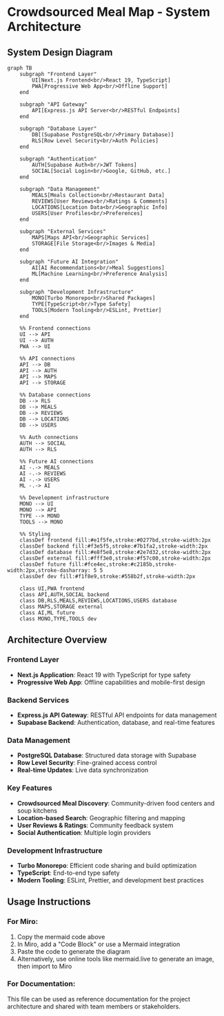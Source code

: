 # Crowdsourced Meal Map - System Architecture

## System Design Diagram

```mermaid
graph TB
    subgraph "Frontend Layer"
        UI[Next.js Frontend<br/>React 19, TypeScript]
        PWA[Progressive Web App<br/>Offline Support]
    end

    subgraph "API Gateway"
        API[Express.js API Server<br/>RESTful Endpoints]
    end

    subgraph "Database Layer"
        DB[(Supabase PostgreSQL<br/>Primary Database)]
        RLS[Row Level Security<br/>Auth Policies]
    end

    subgraph "Authentication"
        AUTH[Supabase Auth<br/>JWT Tokens]
        SOCIAL[Social Login<br/>Google, GitHub, etc.]
    end

    subgraph "Data Management"
        MEALS[Meals Collection<br/>Restaurant Data]
        REVIEWS[User Reviews<br/>Ratings & Comments]
        LOCATIONS[Location Data<br/>Geographic Info]
        USERS[User Profiles<br/>Preferences]
    end

    subgraph "External Services"
        MAPS[Maps API<br/>Geographic Services]
        STORAGE[File Storage<br/>Images & Media]
    end

    subgraph "Future AI Integration"
        AI[AI Recommendations<br/>Meal Suggestions]
        ML[Machine Learning<br/>Preference Analysis]
    end

    subgraph "Development Infrastructure"
        MONO[Turbo Monorepo<br/>Shared Packages]
        TYPE[TypeScript<br/>Type Safety]
        TOOLS[Modern Tooling<br/>ESLint, Prettier]
    end

    %% Frontend connections
    UI --> API
    UI --> AUTH
    PWA --> UI

    %% API connections
    API --> DB
    API --> AUTH
    API --> MAPS
    API --> STORAGE

    %% Database connections
    DB --> RLS
    DB --> MEALS
    DB --> REVIEWS
    DB --> LOCATIONS
    DB --> USERS

    %% Auth connections
    AUTH --> SOCIAL
    AUTH --> RLS

    %% Future AI connections
    AI -.-> MEALS
    AI -.-> REVIEWS
    AI -.-> USERS
    ML -.-> AI

    %% Development infrastructure
    MONO --> UI
    MONO --> API
    TYPE --> MONO
    TOOLS --> MONO

    %% Styling
    classDef frontend fill:#e1f5fe,stroke:#0277bd,stroke-width:2px
    classDef backend fill:#f3e5f5,stroke:#7b1fa2,stroke-width:2px
    classDef database fill:#e8f5e8,stroke:#2e7d32,stroke-width:2px
    classDef external fill:#fff3e0,stroke:#f57c00,stroke-width:2px
    classDef future fill:#fce4ec,stroke:#c2185b,stroke-width:2px,stroke-dasharray: 5 5
    classDef dev fill:#f1f8e9,stroke:#558b2f,stroke-width:2px

    class UI,PWA frontend
    class API,AUTH,SOCIAL backend
    class DB,RLS,MEALS,REVIEWS,LOCATIONS,USERS database
    class MAPS,STORAGE external
    class AI,ML future
    class MONO,TYPE,TOOLS dev
```

## Architecture Overview

### Frontend Layer

- **Next.js Application**: React 19 with TypeScript for type safety
- **Progressive Web App**: Offline capabilities and mobile-first design

### Backend Services

- **Express.js API Gateway**: RESTful API endpoints for data management
- **Supabase Backend**: Authentication, database, and real-time features

### Data Management

- **PostgreSQL Database**: Structured data storage with Supabase
- **Row Level Security**: Fine-grained access control
- **Real-time Updates**: Live data synchronization

### Key Features

- **Crowdsourced Meal Discovery**: Community-driven food centers and soup kitchens
- **Location-based Search**: Geographic filtering and mapping
- **User Reviews & Ratings**: Community feedback system
- **Social Authentication**: Multiple login providers

### Development Infrastructure

- **Turbo Monorepo**: Efficient code sharing and build optimization
- **TypeScript**: End-to-end type safety
- **Modern Tooling**: ESLint, Prettier, and development best practices

## Usage Instructions

### For Miro:

1. Copy the mermaid code above
2. In Miro, add a "Code Block" or use a Mermaid integration
3. Paste the code to generate the diagram
4. Alternatively, use online tools like mermaid.live to generate an image, then import to Miro

### For Documentation:

This file can be used as reference documentation for the project architecture and shared with team members or stakeholders.
